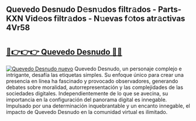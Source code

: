 ## Quevedo Desnudo D𝚎sn𝚞dos filtr𝚊dos - Parts-KXN Vid𝚎os filtr𝚊dos - N𝚞evas f𝚘tos atr𝚊ctivas 4Vr58

# <h2><a href="http://mb0xyfq.tromn.icu/?c=Quevedo+Desnudo">🔗👉👉👉 Quevedo Desnudo 🔗🔗</a></h2>

[![Quevedo Desnudo nuevo](https://i.imgur.com/pEAQMta.gif)](http://mb0xyfq.tromn.icu/?c=Quevedo+Desnudo)
Quevedo Desnudo, un personaje complejo e intrigante, desafía las etiquetas simples. Su enfoque único para crear una presencia en línea ha fascinado y provocado observadores, generando debates sobre moralidad, autorrepresentación y las complejidades de las sociedades digitales. Independientemente de lo que se avecina, su importancia en la configuración del panorama digital es innegable. Impulsado por una determinación inquebrantable y un encanto innegable, el impacto de Quevedo Desnudo en la comunidad virtual es ilimitado.
